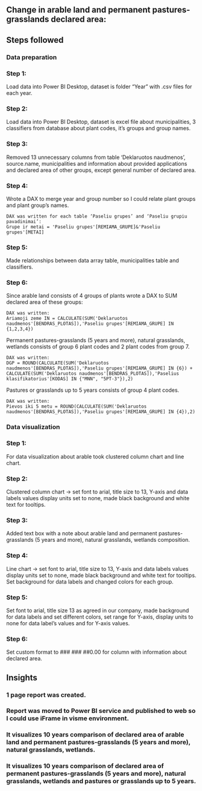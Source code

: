 ## Change in arable land and permanent pastures-grasslands declared area:

## Steps followed

### Data preparation

### Step 1:

 Load data into Power BI Desktop, dataset is folder “Year” with .csv files for each year.

### Step 2:

 Load data into Power BI Desktop, dataset is excel file about municipalities, 3 classifiers from database about plant codes, it’s groups and group names.

### Step 3:

 Removed 13 unnecessary columns from table ‘Deklaruotos naudmenos’, source.name, municipalities and information about provided applications and declared area of other groups, except general number of declared area.

### Step 4:

 Wrote a DAX to merge year and group number so I could relate plant groups and plant group’s names.

	DAX was written for each table ‘Paseliu grupes’ and ‘Paseliu grupiu pavadinimai’:
    Grupe ir metai = 'Paseliu grupes'[REMIAMA_GRUPE]&'Paseliu grupes'[METAI]

### Step 5: 

Made relationships between data array table, municipalities table and classifiers.

### Step 6:

 Since arable land consists of 4 groups of plants wrote a DAX to SUM declared area of these groups:

	DAX was written:
    Ariamoji zeme IN = CALCULATE(SUM('Deklaruotos naudmenos'[BENDRAS_PLOTAS]),'Paseliu grupes'[REMIAMA_GRUPE] IN {1,2,3,4})

Permanent pastures-grasslands (5 years and more), natural grasslands, wetlands consists of group 6 plant codes and 2 plant codes from group 7.

	DAX was written:
    DGP = ROUND(CALCULATE(SUM('Deklaruotos naudmenos'[BENDRAS_PLOTAS]),'Paseliu grupes'[REMIAMA_GRUPE] IN {6}) + CALCULATE(SUM('Deklaruotos naudmenos'[BENDRAS_PLOTAS]),'Paselius klasifikatorius'[KODAS] IN {"MNN", "5PT-3"}),2)

Pastures or grasslands up to 5 years consists of group 4 plant codes.

	DAX was written:
    Pievos iki 5 metu = ROUND(CALCULATE(SUM('Deklaruotos naudmenos'[BENDRAS_PLOTAS]),'Paseliu grupes'[REMIAMA_GRUPE] IN {4}),2)

### Data visualization

### Step 1: 

For data visualization about arable took clustered column chart and line chart. 

### Step 2: 

Clustered column chart -> set font to arial, title size to 13, Y-axis and data labels values display units set to none, made black background and white text for tooltips.

### Step 3: 

Added text box with a note about arable land and permanent pastures-grasslands (5 years and more), natural grasslands, wetlands composition.

### Step 4:

 Line chart -> set font to arial, title size to 13, Y-axis and data labels values display units set to none, made black background and white text for tooltips. Set background for data labels and changed colors for each group.

### Step 5: 

Set font to arial, title size 13 as agreed in our company, made background for data labels and set different colors, set range for Y-axis, display units to none for data label’s values and for Y-axis values.

### Step 6:

 Set custom format to ### ### ##0.00 for column with information about declared area.

## Insights

### 1 page report was created. 

### Report was moved to Power BI service and published to web so I could use iFrame in visme environment. 

### It visualizes 10 years comparison of declared area of arable land and permanent pastures-grasslands (5 years and more), natural grasslands, wetlands.

### It visualizes 10 years comparison of declared area of permanent pastures-grasslands (5 years and more), natural grasslands, wetlands and pastures or grasslands up to 5 years.


